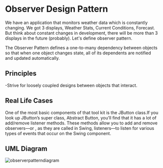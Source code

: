 # Observer Design Pattern
We have an application that monitors weather data which is constantly changing. We got 3 displays, Weather Stats, Current Conditions, Forecast. But think about constant changes in development, there will be more than 3 displays in the future (probably). Let's define observer pattern.

The Observer Pattern defines a one-to-many dependency between objects so that when one object changes state, all of its dependents are notified and updated automatically.

## Principles
-Strive for loosely coupled designs between objects that interact. 

## Real Life Cases
 One of the most basic components of that tool kit is the JButton class.If you look up JButton’s super class, Abstract Button, you’ll find that it has a lot of add/remove listener methods. These methods allow you to add and remove observers—or , as they are called in Swing, listeners—to listen for various types of events that occur on the Swing component.

## UML Diagram
![observerpatterndiagram](https://github.com/toprakunal/design-patterns/assets/58954367/4c25f48d-de70-4a44-b46a-548add846c0a)
